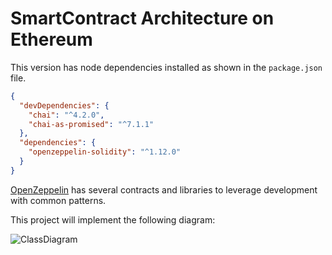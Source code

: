 # SmartContract Architecture on Ethereum

This version has node dependencies installed as shown in the `package.json` file.

```JSON
{
  "devDependencies": {
    "chai": "^4.2.0",
    "chai-as-promised": "^7.1.1"
  },
  "dependencies": {
    "openzeppelin-solidity": "^1.12.0"
  }
}
```

[OpenZeppelin](https://github.com/OpenZeppelin/openzeppelin-solidity "OpenZeppelin Repo") has several contracts and libraries to leverage development with common patterns.

This project will implement the following diagram:

![ClassDiagram]()
